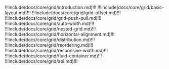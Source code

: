 !!!include(docs/core/grid/introduction.md)!!!
!!!include(docs/core/grid/basic-layout.md)!!!
!!!include(docs/core/grid/grid-offset.md)!!!
!!!include(docs/core/grid/grid-push-pull.md)!!!
!!!include(docs/core/grid/auto-width.md)!!!
!!!include(docs/core/grid/nested-grid.md)!!!
!!!include(docs/core/grid/horizontal-alignment.md)!!!
!!!include(docs/core/grid/distribution.md)!!!
!!!include(docs/core/grid/reordering.md)!!!
!!!include(docs/core/grid/responsive-width.md)!!!
!!!include(docs/core/grid/fluid-container.md)!!!
!!!include(docs/core/grid/api.md)!!! 











